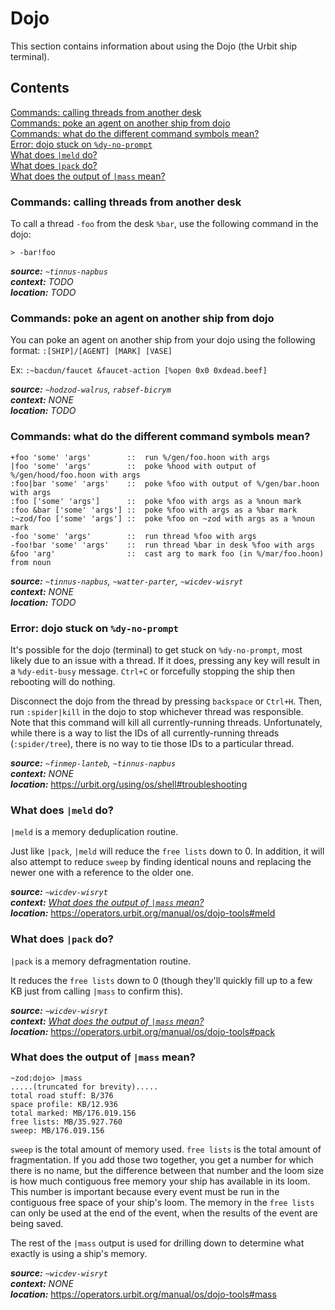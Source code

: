 # Dojo

This section contains information about using the Dojo (the Urbit ship terminal).

## Contents

[Commands: calling threads from another desk](#commands-calling-threads-from-another-desk) \
[Commands: poke an agent on another ship from dojo](#commands-poke-an-agent-on-another-ship-from-dojo) \
[Commands: what do the different command symbols mean?](#commands-what-do-the-different-command-symbols-mean) \
[Error: dojo stuck on `%dy-no-prompt`](#error-dojo-stuck-on-dy-no-prompt) \
[What does `|meld` do?](#what-does-meld-do) \
[What does `|pack` do?](#what-does-pack-do) \
[What does the output of `|mass` mean?](#what-does-the-output-of-mass-mean)

### Commands: calling threads from another desk

To call a thread `-foo` from the desk `%bar`, use the following command in the dojo:
```
> -bar!foo
```

***source:*** *`~tinnus-napbus`*\
***context:*** *TODO*\
***location:*** *TODO*

### Commands: poke an agent on another ship from dojo

You can poke an agent on another ship from your dojo using the following format:
`:[SHIP]/[AGENT] [MARK] [VASE]`

Ex: `:~bacdun/faucet &faucet-action [%open 0x0 0xdead.beef]`

***source:*** *`~hodzod-walrus`, `rabsef-bicrym`*\
***context:*** *NONE*\
***location:*** *TODO*

### Commands: what do the different command symbols mean?

```
+foo 'some' 'args'        ::  run %/gen/foo.hoon with args
|foo 'some' 'args'        ::  poke %hood with output of %/gen/hood/foo.hoon with args
:foo|bar 'some' 'args'    ::  poke %foo with output of %/gen/bar.hoon with args
:foo ['some' 'args']      ::  poke %foo with args as a %noun mark
:foo &bar ['some' 'args'] ::  poke %foo with args as a %bar mark
:~zod/foo ['some' 'args'] ::  poke %foo on ~zod with args as a %noun mark
-foo 'some' 'args'        ::  run thread %foo with args
-foo!bar 'some' 'args'    ::  run thread %bar in desk %foo with args
&foo 'arg'                ::  cast arg to mark foo (in %/mar/foo.hoon) from noun
```

***source:*** *`~tinnus-napbus`, `~watter-parter`, `~wicdev-wisryt`*\
***context:*** *NONE*\
***location:*** *TODO*

### Error: dojo stuck on `%dy-no-prompt`

It's possible for the dojo (terminal) to get stuck on `%dy-no-prompt`, most likely due to an issue with a thread. If it
does, pressing any key will result in a `%dy-edit-busy` message. `Ctrl+C` or forcefully stopping the ship then rebooting
will do nothing.

Disconnect the dojo from the thread by pressing `backspace` or `Ctrl+H`. Then, run `:spider|kill` in the dojo to stop
whichever thread was responsible. Note that this command will kill all currently-running threads. Unfortunately, while
there is a way to list the IDs of all currently-running threads (`:spider/tree`), there is no way to tie those IDs to a
particular thread.

***source:*** *`~finmep-lanteb`, `~tinnus-napbus`*\
***context:*** *NONE*\
***location:*** https://urbit.org/using/os/shell#troubleshooting

### What does `|meld` do?

`|meld` is a memory deduplication routine.

Just like `|pack`, `|meld` will reduce the `free lists` down to 0. In addition, it will also attempt to reduce `sweep`
by finding identical nouns and replacing the newer one with a reference to the older one.

***source:*** *`~wicdev-wisryt`*\
***context:*** *[What does the output of `|mass` mean?](#what-does-the-output-of-mass-mean)*\
***location:*** https://operators.urbit.org/manual/os/dojo-tools#meld

### What does `|pack` do?

`|pack` is a memory defragmentation routine.

It reduces the `free lists` down to 0 (though they'll quickly fill up to a few KB just from calling `|mass` to confirm
this).

***source:*** *`~wicdev-wisryt`*\
***context:*** *[What does the output of `|mass` mean?](#what-does-the-output-of-mass-mean)*\
***location:*** https://operators.urbit.org/manual/os/dojo-tools#pack

### What does the output of `|mass` mean?

```
~zod:dojo> |mass
.....(truncated for brevity).....
total road stuff: B/376
space profile: KB/12.936
total marked: MB/176.019.156
free lists: MB/35.927.760
sweep: MB/176.019.156
```

`sweep` is the total amount of memory used. `free lists` is the total amount of fragmentation. If you add those two
together, you get a number for which there is no name, but the difference between that number and the loom size is how
much contiguous free memory your ship has available in its loom. This number is important because every event must be
run in the contiguous free space of your ship's loom. The memory in the `free lists` can only be used at the end of the
event, when the results of the event are being saved.

The rest of the `|mass` output is used for drilling down to determine what exactly is using a ship's memory.

***source:*** *`~wicdev-wisryt`*\
***context:*** *NONE*\
***location:*** https://operators.urbit.org/manual/os/dojo-tools#mass
